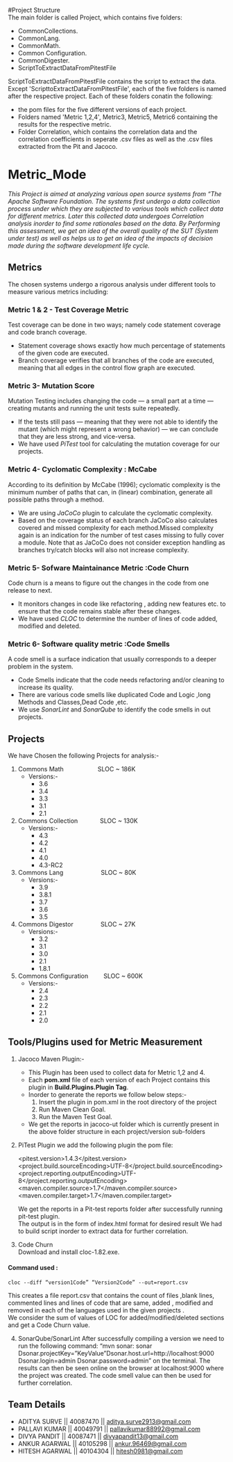 #Project Structure  
The main folder is called Project, which contains five folders:    
* CommonCollections.    
* CommonLang.  
* CommonMath.  
* Common Configuration.  
* CommonDigester.  
* ScriptToExtractDataFromPitestFile

ScriptToExtractDataFromPitestFile contains the script to extract the data.   
Except 'ScripttoExtractDataFromPitestFile', each of the five folders is named after the respective project. Each of these folders conatin the following:   
* the pom files for the five different versions of each project.  
* Folders named 'Metric 1,2,4', Metric3, Metric5, Metric6 containing the results for the respective metric.  
* Folder Correlation, which contains the correlation data and the correlation coefficients in seperate .csv files as well as the .csv files extracted from the Pit and Jacoco.
    
    
 
 

# Metric_Mode

_This Project is aimed at analyzing various open source systems from “The Apache Software Foundation. The systems first undergo a data collection process under which they are subjected to various tools which collect data for different metrics. Later this collected data undergoes Correlation analysis inorder to find some rationales based on the data. By Performing this assessment, we get an idea of the overall quality of the SUT (System under test) as well as helps us to get an idea of the impacts of decision made during the software development life cycle._ 

## Metrics
The chosen systems undergo a rigorous analysis under different tools to measure various metrics including:  
     
### Metric 1 & 2 - Test Coverage Metric  
Test coverage can be done in two ways; namely code statement coverage and code branch coverage.  
  * Statement coverage shows exactly how much percentage of statements of the given code are executed.  
  * Branch coverage verifies that all branches of the code are executed, meaning that all edges in the control flow graph are    executed.
      
### Metric 3- Mutation Score
  Mutation Testing includes changing the code — a small part at a time — creating mutants and running the unit tests suite repeatedly.
  * If the tests still pass — meaning that they were not able to identify the mutant (which might represent a wrong behavior) — we can conclude that they are less strong, and vice-versa.
  * We have used _PiTest_ tool for calculating the mutation coverage for our projects.
  
### Metric 4- Cyclomatic Complexity : McCabe 
  According to its definition by McCabe (1996); cyclomatic complexity is the minimum number of paths that can, in (linear) combination, generate all possible paths through a method.
  * We are using _JaCoCo_ plugin to calculate the cyclomatic complexity.
  * Based on the coverage status of each branch JaCoCo also calculates covered and missed complexity for each method.Missed complexity again is an indication for the number of test cases missing to fully cover a module. Note that as JaCoCo does not   consider exception handling as branches try/catch blocks will also not increase complexity.

### Metric 5- Sofware Maintainance Metric :Code Churn
  Code churn is a means to figure out the changes in the code from one release to next.  
   * It monitors changes in code like refactoring ,  adding new features etc. to ensure that the code remains stable after these changes.  
   * We have used _CLOC_ to determine the number of lines of code added, modified and deleted.

### Metric 6- Software quality metric :Code Smells
  A code smell is a surface indication that usually corresponds to a deeper problem in the system.
  * Code Smells indicate that the code needs refactoring and/or cleaning to increase its quality.
  * There are various code smells like duplicated Code and Logic ,long Methods and Classes,Dead Code ,etc.
  * We use _SonarLint_ and _SonarQube_ to identify the code smells in out projects.
  

## Projects
We have Chosen the following Projects for analysis:-  
1. Commons Math &nbsp; &nbsp; &nbsp; &nbsp; &nbsp; &nbsp; &nbsp; &nbsp;&nbsp;&nbsp;&nbsp; SLOC ~ 186K  
   * Versions:-
      * 3.6
      * 3.4
      * 3.3
      * 3.1
      * 2.1
2. Commons Collection &nbsp; &nbsp; &nbsp; &nbsp; &nbsp; &nbsp; SLOC ~ 130K  
    * Versions:-  
      * 4.3
      * 4.2
      * 4.1
      * 4.0
      * 4.3-RC2
3. Commons Lang &nbsp;&nbsp;&nbsp;&nbsp;&nbsp;&nbsp;&nbsp;&nbsp;&nbsp;&nbsp;&nbsp;&nbsp;&nbsp;&nbsp;&nbsp;
&nbsp;&nbsp;&nbsp;&nbsp;&nbsp;SLOC ~ 80K 
    * Versions:-  
      * 3.9
      * 3.8.1
      * 3.7
      * 3.6
      * 3.5
4. Commons Digestor &nbsp;&nbsp;&nbsp;&nbsp;&nbsp;&nbsp;&nbsp;&nbsp;&nbsp;&nbsp;&nbsp;&nbsp;&nbsp;&nbsp; SLOC ~ 27K 
    * Versions:-  
      * 3.2
      * 3.1
      * 3.0
      * 2.1
      * 1.8.1
4. Commons Configuration &nbsp;&nbsp;&nbsp;&nbsp;&nbsp;&nbsp;&nbsp; SLOC ~ 600K
    * Versions:-  
      * 2.4
      * 2.3
      * 2.2
      * 2.1
      * 2.0

## Tools/Plugins used for Metric Measurement

1. Jacoco Maven Plugin:-  
   * This Plugin has been used to collect data for Metric 1,2 and 4.
   * Each __pom.xml__ file of each version of each Project contains this plugin in __Build.Plugins.Plugin Tag__.
   * Inorder to generate the reports we follow below steps:-  
      1. Insert the plugin in pom.xml in the root directory of the project
      2. Run Maven Clean Goal.
      3. Run the Maven Test Goal.
   * We get the reports in jacoco-ut folder which is currently present in the above folder structure in each project/version sub-folders
2. PiTest Plugin
   we add the following plugin the pom file:  
     
   <pitest.version>1.4.3</pitest.version>  
   <project.build.sourceEncoding>UTF-8</project.build.sourceEncoding>  
   <project.reporting.outputEncoding>UTF-8</project.reporting.outputEncoding>  
   <maven.compiler.source>1.7</maven.compiler.source>  
   <maven.compiler.target>1.7</maven.compiler.target>  
    
    We get the reports in a Pit-test reports folder after successfully running pit-test plugin.  
    The output is in the form of index.html format for desired result 
   We had to build script inorder to extract data for further correlation.

3. Code Churn  
  Download and install cloc-1.82.exe.  
  
  #### Command used :  
    cloc --diff “version1Code” “Version2Code” --out=report.csv  
    
  This creates a file report.csv that contains the count of files ,blank lines, commented lines and lines of code that are same, added , modified and removed in each of the languages used in the given projects .  
  We consider the sum of values of LOC for added/modified/deleted sections and get a Code Churn value.


4. SonarQube/SonarLint
  After successfully compiling a version we need to run the following command:
 “mvn sonar: sonar Dsonar.projectKey=”KeyValue”Dsonar.host.url=http://localhost:9000 Dsonar.login=admin Dsonar.password=admin” 
 on the terminal. 
  The results can then be seen online on the browser at localhost:9000 where the project was created.
  The code smell value can then be used for further correlation.

## Team Details  

  - ADITYA SURVE        || 40087470 || aditya.surve2913@gmail.com
  - PALLAVI KUMAR       || 40049791 || pallavikumar88992@gmail.com  
  - DIVYA PANDIT        || 40087471 || divyapandit13@gmail.com
  - ANKUR AGARWAL       || 40105298 || ankur.96469@gmail.com
  - HITESH AGARWAL      || 40104304 || hitesh0981@gmail.com




